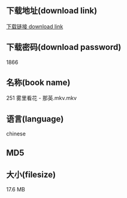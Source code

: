 ## 下载地址(download link)
[下载链接 download link](https://voluble-croquembouche-d321dc.netlify.app/?s=251+%E9%9B%BE%E9%87%8C%E7%9C%8B%E8%8A%B1+-+%E9%82%A3%E8%8B%B1.mkv)

## 下载密码(download password)
1866

## 名称(book name)
251 雾里看花 - 那英.mkv.mkv

## 语言(language)
chinese

## MD5


## 大小(filesize)
17.6 MB
